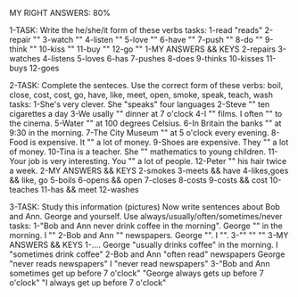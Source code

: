 MY RIGHT ANSWERS: 80%

1-TASK: Write the he/she/it form of these verbs
tasks:
  1-read "reads"
  2-repair ""
  3-watch ""
  4-listen ""
  5-love ""
  6-have ""
  7-push ""
  8-do ""
  9-think ""
  10-kiss ""
  11-buy ""
  12-go ""
1-MY ANSWERS && KEYS
  2-repairs
  3-watches
  4-listens
  5-loves
  6-has
  7-pushes
  8-does
  9-thinks
  10-kisses
  11-buys
  12-goes

2-TASK: Complete the senteces. Use the correct form of these verbs:
boil, close, cost, cost, go, have, like, meet, open, smoke, speak, teach, wash
tasks:
  1-She's very clever. She "speaks" four languages
  2-Steve "" ten cigarettes a day
  3-We usally "" dinner at 7 o'clock
  4-I "" films. I often "" to the cinema.
  5-Water "" at 100 degrees Celsius.
  6-In Britain the banks "" at 9:30 in the morning.
  7-The City Museum "" at 5 o'clock every evening.
  8-Food is expensive. It "" a lot of money.
  9-Shoes are expensive. They "" a lot of money.
  10-Tina is a teacher. She "" mathematics to young children.
  11-Your job is very interesting. You "" a lot of people.
  12-Peter "" his hair twice a week.
2-MY ANSWERS && KEYS
  2-smokes
  3-meets && have
  4-likes,goes && like, go
  5-boils
  6-opens && open
  7-closes
  8-costs
  9-costs && cost
  10-teaches
  11-has && meet
  12-washes 

3-TASK: Study this information (pictures)
Now write sentences about Bob and Ann. George and yourself. Use always/usually/often/sometimes/never
tasks:
  1-"Bob and Ann never drink coffee in the morning".
  George "" in the morning.
  I ""
  2-Bob and Ann "" newspapers.
  George "".
  I "".
  3-""
  ""
  ""
3-MY ANSWERS && KEYS
  1-....
  George "usually drinks coffee" in the morning.
  I "sometimes drink coffee"
  2-Bob and Ann "often read" newspapers
  George "never reads newspapers"
  I "never read newspapers"
  3-"Bob and Ann sometimes get up before 7 o'clock"
  "George always gets up before 7 o'clock"
  "I always get up before 7 o'clock"